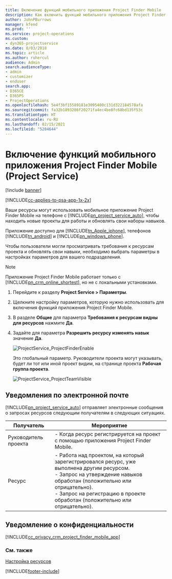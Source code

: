 ```yaml
---
title: Включение функций мобильного приложения Project Finder Mobile
description: Как включить функций мобильного приложения Project Finder Mobile для Project Service
author: JohnPBurrows
manager: kfend
ms.prod: ''
ms.service: project-operations
ms.custom:
- dyn365-projectservice
ms.date: 8/03/2018
ms.topic: article
ms.author: ruhercul
audience: Admin
search.audienceType:
- admin
- customizer
- enduser
search.app:
- D365CE
- D365PS
- ProjectOperations
ms.openlocfilehash: 5e4f3bf15589181e3095400c131d322184578afa
ms.sourcegitcommit: fa32b1893286f20271fa4ec4be8fc68bd135f53c
ms.translationtype: HT
ms.contentlocale: ru-RU
ms.lasthandoff: 02/15/2021
ms.locfileid: "5284644"
---
```

# <a name="enable-project-finder-mobile-app-features-project-service"></a>Включение функций мобильного приложения Project Finder Mobile (Project Service)

[!include [banner](../includes/psa-now-project-operations.md)]

[!INCLUDE[cc-applies-to-psa-app-1x-2x](../includes/cc-applies-to-psa-app-1x-2x.md)]

Ваши ресурсы могут использовать мобильное приложение Project Finder Mobile на телефоне с [!INCLUDE[pn_project_service_auto](../includes/pn-project-service-auto.md)], чтобы находить новые проекты для работы и обновлять свои наборы навыков.  
  
 Приложение доступно для [!INCLUDE[tn_Apple_iphone](../includes/tn-apple-iphone.md)], телефонов [!INCLUDE[tn_android](../includes/tn-android.md)] и [!INCLUDE[pn_windows_phone](../includes/pn-windows-phone.md)].  
    
 Чтобы пользователи могли просматривать требования к ресурсам проекта и обновлять свои навыки, необходимо выбрать параметры в настройках параметров для вашего подразделения.
  
> [!NOTE]
>  Приложение Project Finder Mobile работает только с [!INCLUDE[pn_crm_online_shortest](../includes/pn-crm-online-shortest.md)], но не с локальными установками.  
  
1. Перейдите к разделу **Project Service > Параметры**.  
  
2. Щелкните настройку параметров, которую нужно использовать для включения функций приложения Project Finder Mobile.  
  
3. В разделе **Общие** для параметра **Требования к ресурсам видны для ресурсов** нажмите **Да**.  
  
4. Задайте для параметра **Разрешить ресурсу изменять навык** значение **Да**.  
  
   ![ProjectService_ProjectFinderEnable](../psa/media/project-service-project-finder-enable.png "ProjectService_ProjectFinderEnable")  
  
   Это глобальный параметр. Руководители проекта могут указывать, будет ли тот или иной проект видим, на странице проекта **Рабочая группа проекта**.  
  
   ![ProjectService_ProjectTeamVisible](../psa/media/project-service-project-team-visible.png "ProjectService_ProjectTeamVisible")  
  
## <a name="email-notifications"></a>Уведомления по электронной почте  
 [!INCLUDE[pn_project_service_auto](../includes/pn-project-service-auto.md)] отправляет электронные сообщения о запросах ресурсов следующим получателям в следующих ситуациях.  
  
|Получатель|Мероприятие|  
|---------------|-----------|  
|Руководитель проекта|- Когда ресурс регистрируется на проект с помощью приложения Project Finder Mobile.|  
|Ресурс|- Работа над проектом, на который зарегистрировался ресурс, уже выполнена другим ресурсом.<br />- Запрос на утверждение навыков обработан (положительно или отрицательно).<br />- Запрос на регистрацию в проекте обработан (положительно или отрицательно).|  
  
## <a name="privacy-notice"></a>Уведомление о конфиденциальности  
 [!INCLUDE[cc_privacy_crm_project_finder_mobile_app](../includes/cc-privacy-crm-project-finder-mobile-app.md)]  
  
### <a name="see-also"></a>См. также  
 [Настройка ресурсов](../psa/set-up-resources.md)


[!INCLUDE[footer-include](../includes/footer-banner.md)]